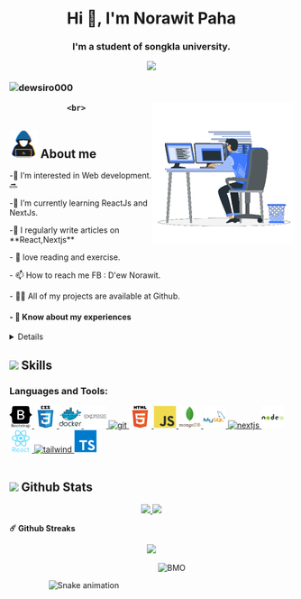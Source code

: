 
<h1 align="center">Hi 👋, I'm Norawit Paha</h1>
<h3 align="center">I'm a student of  songkla university.
<p align="center">
  <a href="https://github.com/DenverCoder1/readme-typing-svg"><img src="https://readme-typing-svg.herokuapp.com?font=Time+New+Roman&color=cyan&size=25&center=true&vCenter=true&width=600&height=100&lines=I'm+Computer+Engineering+Student..💻;++;Self-taught+Fullstack-+Developer📌,;My+Main+language+is+React+and+Nextjs,;CTF+Newbie,;Active+Learner/Researcher,;Love+to+learn+new+stuffs..<3"></a>
</p>

<p align="left"> <img src="https://komarev.com/ghpvc/?username=dewsiro000&label=Profile%20views&color=0e75b6&style=flat" alt="dewsiro000" /> </p>
<picture> <img align="right" src="https://github.com/0xAbdulKhalid/0xAbdulKhalid/raw/main/assets/mdImages/Right_Side.gif" width = 250px></picture>
   
    <br>  
## <picture><img src = "https://github.com/0xAbdulKhalid/0xAbdulKhalid/raw/main/assets/mdImages/about_me.gif" width = 50px></picture> **About me**
  
 <p align="left">
   -👀 I’m interested in Web development. 🔜
 </p>
 <p align="left">
   -🌱 I’m currently learning ReactJs and NextJs. 
 </p>
 <p align="left">
 -📝 I regularly write articles on **React,Nextjs**
 </p>  
 <p align="left"> 
- 💞️  love reading and exercise.
 </p>  
 <p align="left">  
- 📫 How to reach me FB : D'ew Norawit.
 
  <p align="left">  
- 👨‍💻 All of my projects are available at Github.
 </p>    
 </p>
 
 <h4 align="left">
 <p align="left"> 
   <p align="left">  
  - 📄 Know about my experiences 
   </p>
 </h4> 
 
   <details class="">
      📌  ☆ Internship at Intelligent Automation Research CenterIntelligent Automation Research Center (ศูนย์วิจัยระบบอัตโนมัติอัจฉริยะคณะวิศวกรรมศาสตร์ มหาวิทยาลัยสงขลานครินทร์)
      for a period of 2 months. ☆
      <br><br>
     📉  Scope of work 
      -> Design to make the hotel's website management system to be the most Responsive and flexible for hotels admin  to use and management of their hotels website.
        <br><br>
      📍  IMAGE Example Work.... 📍
      <p>  
       <details>
        <p align="left">
       <img src="Screenshot 2023-04-24 113912.png">
        </p>
        <p align="left"> 
       <img src="Screenshot 2023-04-24 114027.png">
        </p>  
        </details>
       </p>  
   </details> 
 </p>
 
 
   
## <img src="https://media2.giphy.com/media/QssGEmpkyEOhBCb7e1/giphy.gif?cid=ecf05e47a0n3gi1bfqntqmob8g9aid1oyj2wr3ds3mg700bl&rid=giphy.gif" width ="25"><b> Skills</b>

<h3 align="left">Languages and Tools:</h3>
 
<p align="left"> <a href="https://getbootstrap.com" target="_blank" rel="noreferrer"> <img src="https://raw.githubusercontent.com/devicons/devicon/master/icons/bootstrap/bootstrap-plain-wordmark.svg" alt="bootstrap" width="40" height="40"/> </a> <a href="https://www.w3schools.com/css/" target="_blank" rel="noreferrer"> <img src="https://raw.githubusercontent.com/devicons/devicon/master/icons/css3/css3-original-wordmark.svg" alt="css3" width="40" height="40"/> </a> <a href="https://www.docker.com/" target="_blank" rel="noreferrer"> <img src="https://raw.githubusercontent.com/devicons/devicon/master/icons/docker/docker-original-wordmark.svg" alt="docker" width="40" height="40"/> </a> <a href="https://expressjs.com" target="_blank" rel="noreferrer"> <img src="https://raw.githubusercontent.com/devicons/devicon/master/icons/express/express-original-wordmark.svg" alt="express" width="40" height="40"/> </a> <a href="https://git-scm.com/" target="_blank" rel="noreferrer"> <img src="https://www.vectorlogo.zone/logos/git-scm/git-scm-icon.svg" alt="git" width="40" height="40"/> </a> <a href="https://www.w3.org/html/" target="_blank" rel="noreferrer"> <img src="https://raw.githubusercontent.com/devicons/devicon/master/icons/html5/html5-original-wordmark.svg" alt="html5" width="40" height="40"/> </a> <a href="https://developer.mozilla.org/en-US/docs/Web/JavaScript" target="_blank" rel="noreferrer"> <img src="https://raw.githubusercontent.com/devicons/devicon/master/icons/javascript/javascript-original.svg" alt="javascript" width="40" height="40"/> </a> <a href="https://www.mongodb.com/" target="_blank" rel="noreferrer"> <img src="https://raw.githubusercontent.com/devicons/devicon/master/icons/mongodb/mongodb-original-wordmark.svg" alt="mongodb" width="40" height="40"/> </a> <a href="https://www.mysql.com/" target="_blank" rel="noreferrer"> <img src="https://raw.githubusercontent.com/devicons/devicon/master/icons/mysql/mysql-original-wordmark.svg" alt="mysql" width="40" height="40"/> </a> <a href="https://nextjs.org/" target="_blank" rel="noreferrer"> <img src="https://cdn.worldvectorlogo.com/logos/nextjs-2.svg" alt="nextjs" width="40" height="40"/> </a> <a href="https://nodejs.org" target="_blank" rel="noreferrer"> <img src="https://raw.githubusercontent.com/devicons/devicon/master/icons/nodejs/nodejs-original-wordmark.svg" alt="nodejs" width="40" height="40"/> </a> <a href="https://reactjs.org/" target="_blank" rel="noreferrer"> <img src="https://raw.githubusercontent.com/devicons/devicon/master/icons/react/react-original-wordmark.svg" alt="react" width="40" height="40"/> </a> <a href="https://tailwindcss.com/" target="_blank" rel="noreferrer"> <img src="https://www.vectorlogo.zone/logos/tailwindcss/tailwindcss-icon.svg" alt="tailwind" width="40" height="40"/> </a> <a href="https://www.typescriptlang.org/" target="_blank" rel="noreferrer"> <img src="https://raw.githubusercontent.com/devicons/devicon/master/icons/typescript/typescript-original.svg" alt="typescript" width="40" height="40"/> <br> <br> </a> </p>

## <img src="https://media.giphy.com/media/iY8CRBdQXODJSCERIr/giphy.gif" width="35"><b> Github Stats </b>

<!-- <details> -->
<p align="center">
<a href="https://github.com/dewsiro000">
  <img height="170em" src="https://github-readme-stats-eight-theta.vercel.app/api?username=dewsiro000&show_icons=true&theme=algolia&include_all_commits=true&count_private=true"/>
  <img height="170em" src="https://github-readme-stats-eight-theta.vercel.app/api/top-langs/?username=dewsiro000&layout=compact&langs_count=8&theme=algolia"/>
</a>
</p>
<!-- </details> -->

 <summary><b>☄️ Github Streaks</b></summary>
<p align="center">
<img height="180em" src="https://github-readme-streak-stats.herokuapp.com/?user=dewsiro000&hide_border=true" />
</p>
  
<div align="center">
<a href="https://github.com/0xabdulkhalid/">

</a>
</div>

  
<img src="https://crafted.pl/uploads/zdjprofil/monthly_2018_12/e593ab0589d5f1b389e4dfbcce2bce20.thumb.gif.ec9ac8d8903556997c4dcbf97b2b0cfa.gif" alt="BMO" align="right" width="240" height="260" />    
</br>

<div align="center">

  ![Snake animation](https://github.com/dewsiro000/dewsiro000/blob/output/github-contribution-grid-snake.svg)
  
</div>




